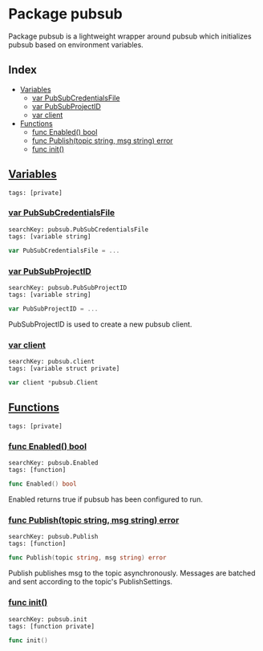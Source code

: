 # Package pubsub

Package pubsub is a lightweight wrapper around pubsub which initializes pubsub based on environment variables. 

## Index

* [Variables](#var)
    * [var PubSubCredentialsFile](#PubSubCredentialsFile)
    * [var PubSubProjectID](#PubSubProjectID)
    * [var client](#client)
* [Functions](#func)
    * [func Enabled() bool](#Enabled)
    * [func Publish(topic string, msg string) error](#Publish)
    * [func init()](#init.publish.go)


## <a id="var" href="#var">Variables</a>

```
tags: [private]
```

### <a id="PubSubCredentialsFile" href="#PubSubCredentialsFile">var PubSubCredentialsFile</a>

```
searchKey: pubsub.PubSubCredentialsFile
tags: [variable string]
```

```Go
var PubSubCredentialsFile = ...
```

### <a id="PubSubProjectID" href="#PubSubProjectID">var PubSubProjectID</a>

```
searchKey: pubsub.PubSubProjectID
tags: [variable string]
```

```Go
var PubSubProjectID = ...
```

PubSubProjectID is used to create a new pubsub client. 

### <a id="client" href="#client">var client</a>

```
searchKey: pubsub.client
tags: [variable struct private]
```

```Go
var client *pubsub.Client
```

## <a id="func" href="#func">Functions</a>

```
tags: [private]
```

### <a id="Enabled" href="#Enabled">func Enabled() bool</a>

```
searchKey: pubsub.Enabled
tags: [function]
```

```Go
func Enabled() bool
```

Enabled returns true if pubsub has been configured to run. 

### <a id="Publish" href="#Publish">func Publish(topic string, msg string) error</a>

```
searchKey: pubsub.Publish
tags: [function]
```

```Go
func Publish(topic string, msg string) error
```

Publish publishes msg to the topic asynchronously. Messages are batched and sent according to the topic's PublishSettings. 

### <a id="init.publish.go" href="#init.publish.go">func init()</a>

```
searchKey: pubsub.init
tags: [function private]
```

```Go
func init()
```

